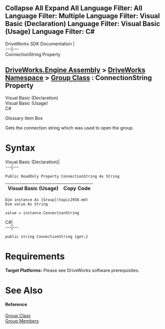 Collapse All Expand All Language Filter: All  Language Filter: Multiple  Language Filter: Visual Basic (Declaration) Language Filter: Visual Basic (Usage) Language Filter: C#  
---  
DriveWorks SDK Documentation  |   
---|---  
ConnectionString Property   
  
[DriveWorks.Engine Assembly](topic2156.md) > [DriveWorks Namespace](topic2159.md) > [Group Class](topic2958.md) : ConnectionString Property  
---  
  
Visual Basic (Declaration)    
Visual Basic (Usage)    
C# 

Glossary Item Box

Gets the connection string which was used to open the group. 

# Syntax

Visual Basic (Declaration)|   
---|---  
      
    
    Public ReadOnly Property ConnectionString As String  
  
Visual Basic (Usage)| Copy Code  
---|---  
      
    
    Dim instance As [Group](topic2958.md)
    Dim value As String
     
    value = instance.ConnectionString  
  
C#|   
---|---  
      
    
    public string ConnectionString {get;}  
  
# Requirements

**Target Platforms:** Please see DriveWorks software prerequisites.

# See Also

#### Reference

[Group Class](topic2958.md)   
[Group Members](topic2959.md)


